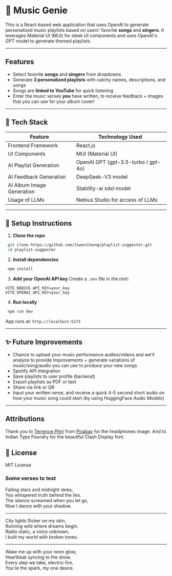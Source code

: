 # 🎵 Music Genie

This is a React-based web application that uses OpenAI to generate personalized music playlists based on users' favorite **songs** and **singers**. It leverages Material UI (MUI) for sleek UI components and uses OpenAI's GPT model to generate themed playlists.

---

## Features

* Select favorite **songs** and **singers** from dropdowns
* Generate **3 personalized playlists** with catchy names, descriptions, and songs
* Songs are **linked to YouTube** for quick listening
* Enter the music verses **you** have written, to receive feedback + images that you can use for your album cover!

---

## 🛌 Tech Stack

| Feature                       | Technology Used                     |
| ----------------------------- | ----------------------------------- |
| Frontend Framework            | React.js                            |
| UI Components                 | MUI (Material UI)                   |
| AI Playlist Generation        | OpenAI GPT (gpt-3.5-turbo / gpt-4o) |
| AI Feedback Generation        | DeepSeek-V3 model                   |
| AI Album Image Generation     | Stability-ai sdxl model             |
| Usage of LLMs                 | Nebius Studio for access of LLMs    |

---

## 🔧 Setup Instructions

1. **Clone the repo**

```bash
 git clone https://github.com/JiwonJJeong/playlist-suggester.git
 cd playlist-suggester
```

2. **Install dependencies**

```bash
 npm install
```

3. **Add your OpenAI API key**
   Create a `.env` file in the root:

```env
VITE_NEBIUS_API_KEY=your_key
VITE_OPENAI_API_KEY=your_key
```

4. **Run locally**

```bash
 npm run dev
```

App runs at: `http://localhost:5173`

---

## ✨ Future Improvements

* Chance to upload your music performance audios/videos and we'll analyze to provide improvements + generate variations of music/song/audio you can use to produce your new songs
* Spotify API integration
* Save playlists to user profile (backend)
* Export playlists as PDF or text
* Share via link or QR
* Input your written verse, and receive a quick 4-5 second short audio on how your music song could start (by using HuggingFace Audio Models)

---

## Attributions
Thank you to <a href="https://pixabay.com/users/terydanphiri-364063/?utm_source=link-attribution&utm_medium=referral&utm_campaign=image&utm_content=7276511">Terrence Phiri</a> from <a href="https://pixabay.com//?utm_source=link-attribution&utm_medium=referral&utm_campaign=image&utm_content=7276511">Pixabay</a> for the headphones image.
And to Indian Type Foundry for the beautiful Clash Display font.

## 📝 License

MIT License


### Some verses to test
Falling stars and midnight skies,<br>
You whispered truth behind the lies.<br>
The silence screamed when you let go,<br>
Now I dance with your shadow.

--- 

City lights flicker on my skin,<br>
Running wild where dreams begin.<br>
Radio static, a voice unknown,<br>
I built my world with broken tones.

---

Wake me up with your neon glow,<br>
Heartbeat syncing to the show.<br>
Every step we take, electric fire,<br>
You're the spark, my one desire.